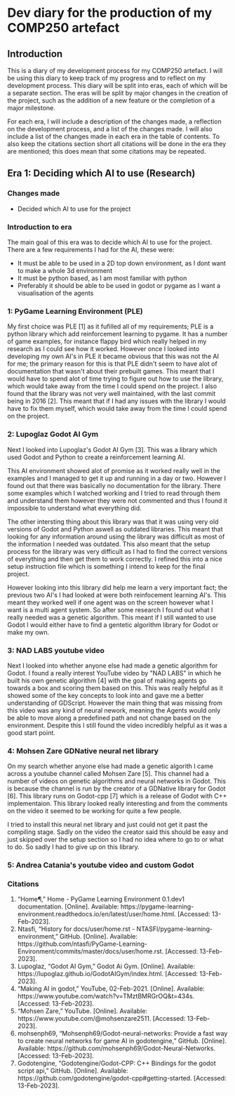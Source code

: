 <h1><strong>Dev diary for the production of my COMP250 artefact</strong></h1>

<h2><strong>Introduction</strong></h2>

This is a diary of my development process for my COMP250 artefact. I will be using this diary to keep track of my progress and to reflect on my development process. This diary will be split into eras, each of which will be a separate section. The eras will be split by major changes in the creation of the project, such as the addition of a new feature or the completion of a major milestone.

For each era, I will include a description of the changes made, a reflection on the development process, and a list of the changes made. I will also include a list of the changes made in each era in the table of contents. To also keep the citations section short all citations will be done in the era they are mentioned; this does mean that some citations may be repeated.

<h2><strong>Era 1: Deciding which AI to use (Research)</strong></h2>

<h3><strong>Changes made</strong></h3>
<ul>
<li>Decided which AI to use for the project</li>
</ul>

<h3><strong>Introduction to era</strong></h3>
<div>
The main goal of this era was to decide which AI to use for the project. There are a few requirements I had for the AI, these were:
<ul>
<li>It must be able to be used in a 2D top down environment, as I dont want to make a whole 3d environment</li>
<li>It must be python based, as I am most familiar with python</li>
<li>Preferably it should be able to be used in godot or pygame as I want a visualisation of the agents</li>
</ul>

<h3><strong>1: PyGame Learning Environment (PLE)</strong></h3>

My first choice was PLE [1] as it fufilled all of my requirements; PLE is a python library which add reinforcement learning to pygame. It has a number of game examples, for instance flappy bird which really helped in my research as I could see how it worked. However once I looked into developing my own AI's in PLE it became obvious that this was not the AI for me; the primary reason for this is that PLE didn't seem to have alot of documentation that wasn't about their prebuilt games. This meant that I would have to spend alot of time trying to figure out how to use the library, which would take away from the time I could spend on the project. I also found that the library was not very well maintained, with the last commit being in 2016 [2]. This meant that if I had any issues with the library I would have to fix them myself, which would take away from the time I could spend on the project.

<h3><strong>2: Lupoglaz Godot AI Gym</strong></h3>

Next I looked into Lupoglaz's Godot AI Gym [3]. This was a library which used Godot and Python to create a reinforcement learning AI.

This AI environment showed alot of promise as it worked really well in the examples and I managed to get it up and running in a day or two. However I found out that there was basically no documentation for the library. There some examples which I watched working and I tried to read through them and understand them however they were not commented and thus I found it impossible to understand what everything did.

The other intersting thing about this library was that it was using very old versions of Godot and Python aswell as outdated libraries. This meant that looking for any information around using the library was difficult as most of the information I needed was outdated. This also meant that the setup process for the library was very difficult as I had to find the correct versions of everything and then get them to work correctly. I refined this into a nice setup instruction file which is something I intend to keep for the final project.

However looking into this library did help me learn a very important fact; the previous two AI's I had looked at were both reinfocement learning AI's. This meant they worked well if one agent was on the screen however what I want is a multi agent system. So after some research I found out what I really needed was a genetic algorithm. This meant if I still wanted to use Godot I would either have to find a gentetic algorithm library for Godot or make my own.

<h3><strong>3: NAD LABS youtube video</strong></h3>

Next I looked into whether anyone else had made a genetic algorithm for Godot. I found a really interest YouTube video by "NAD LABS" in which he built his own genetic algorithm [4] with the goal of making agents go towards a box and scoring them based on this. This was really helpful as it showed some of the key concepts to look into and gave me a better understanding of GDScript. However the main thing that was missing from this video was any kind of neural nework, meaning the Agents would only be able to move along a predefined path and not change based on the environment. Despite this I still found the video incredibly helpful as it was a good start point.

<h3><strong>4: Mohsen Zare GDNative neural net library</strong></h3>

On my search whether anyone else had made a genetic algorith I came across a youtube channel called Mohsen Zare [5]. This channel had a number of videos on genetic algorithms and neural networks in Godot. This is because the channel is run by the creator of a GDNative library for Godot [6]. This library runs on Godot-cpp [7] which is a release of Godot with C++ implementaion. This library looked really interesting and from the comments on the video it seemed to be working for quite a few people. 

I tried to install this neural net library and just could not get it past the compiling stage. Sadly on the video the creator said this should be easy and just skipped over the setup section so I had no idea where to go to or what to do. So sadly I had to give up on this library.

<h3><strong>5: Andrea Catania's youtube video and custom Godot</strong></h3>

<h3>Citations</h3>

<ol>
<li>“Home¶,” Home - PyGame Learning Environment 0.1.dev1 documentation. [Online]. Available: https://pygame-learning-environment.readthedocs.io/en/latest/user/home.html. [Accessed: 13-Feb-2023].</li>
<li>Ntasfi, “History for docs/user/home.rst - NTASFI/pygame-learning-environment,” GitHub. [Online]. Available: https://github.com/ntasfi/PyGame-Learning-Environment/commits/master/docs/user/home.rst. [Accessed: 13-Feb-2023].</li>
<li>Lupoglaz, “Godot AI Gym,” Godot Ai Gym. [Online]. Available: https://lupoglaz.github.io/GodotAIGym/index.html. [Accessed: 13-Feb-2023].</li>
<li>“Making AI in godot,” YouTube, 02-Feb-2021. [Online]. Available: https://www.youtube.com/watch?v=TMztBMRGrOQ&amp;t=434s. [Accessed: 13-Feb-2023].</li>
<li>“Mohsen Zare,” YouTube. [Online]. Available: https://www.youtube.com/@mohsenzare2511. [Accessed: 13-Feb-2023].</li>
<li>mohsenph69, “Mohsenph69/Godot-neural-networks: Provide a fast way to create neural networks for game AI in godotengine,” GitHub. [Online]. Available: https://github.com/mohsenph69/Godot-Neural-Networks. [Accessed: 13-Feb-2023].</li>
<li>Godotengine, “Godotengine/Godot-CPP: C++ Bindings for the godot script api,” GitHub. [Online]. Available: https://github.com/godotengine/godot-cpp#getting-started. [Accessed: 13-Feb-2023].</li>
</ol>
